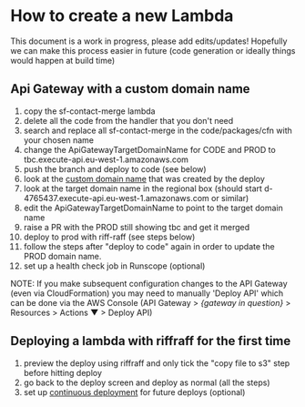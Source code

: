 # How to create a new Lambda
This document is a work in progress, please add edits/updates!
Hopefully we can make this process easier in future (code generation or ideally things would happen at build time)

## Api Gateway with a custom domain name
1. copy the sf-contact-merge lambda
1. delete all the code from the handler that you don't need
1. search and replace all sf-contact-merge in the code/packages/cfn with your chosen name
1. change the ApiGatewayTargetDomainName for CODE and PROD to tbc.execute-api.eu-west-1.amazonaws.com
1. push the branch and deploy to code (see below)
1. look at the [custom domain name](https://eu-west-1.console.aws.amazon.com/apigateway/home?region=eu-west-1#/custom-domain-names) that was created by the deploy
1. look at the target domain name in the regional box (should start d-4765437.execute-api.eu-west-1.amazonaws.com or similar)
1. edit the ApiGatewayTargetDomainName to point to the target domain name
1. raise a PR with the PROD still showing tbc and get it merged
1. deploy to prod with riff-raff (see steps below)
1. follow the steps after "deploy to code" again in order to update the PROD domain name.
1. set up a health check job in Runscope (optional)

NOTE: If you make subsequent configuration changes to the API Gateway (even via CloudFormation) you may need to manually 'Deploy API' which can be done via the AWS Console (API Gateway > _{gateway in question}_ > Resources > Actions ▼ > Deploy API)

## Deploying a lambda with riffraff for the first time
1. preview the deploy using riffraff and only tick the "copy file to s3" step before hitting deploy
1. go back to the deploy screen and deploy as normal (all the steps)
1. set up [continuous deployment](https://riffraff.gutools.co.uk/deployment/continuous) for future deploys (optional)
